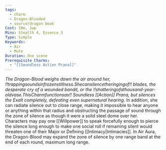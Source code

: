 ```yaml
---
tags:
  - charm
  - Dragon-Blooded
  - source/dragon-book
Cost: 10m, 1wp
Mins: Stealth 4, Essence 3
Type: Simple
Keywords:
  - Air
  - Mute
Duration: One scene
Prerequisite Charms:
  - "[[Soundless Action Prana]]"
---
```

*The Dragon-Blood weighs down the air around her, !!trappingsoundsinfrozenstillness.Shecansilencetheringingof!! blades, the desperate cry of a wounded bandit, or the !!shatteringofathousand-year-oldvase.ThisCharmfunctionsas!! Soundless [[Action]] Prana, but silences the Exalt completely, defeating even supernatural hearing.*
In addition, she can radiate silence out to close range, making it impossible to hear anyone or anything within that radius and obstructing the passage of sound through the zone of silence as though it were a solid steel dome over her. Characters may pay one [[Willpower]] to speak forcefully enough to pierce the silence long enough to make one social roll if remaining silent would threaten one of their Major or Defining [[Intimacy|Intimacies]]. In Air Aura, the Dragon-Blood may expand the zone of silence by one range band at the end of each round, maximum long range.